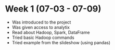 # Week 1 (07-03 - 07-09)

*   Was introduced to the project
*   Was given access to analytix
*   Read about Hadoop, Spark, DataFrame
*   Tried basic Hadoop commands
*   Tried example from the slideshow (using pandas)